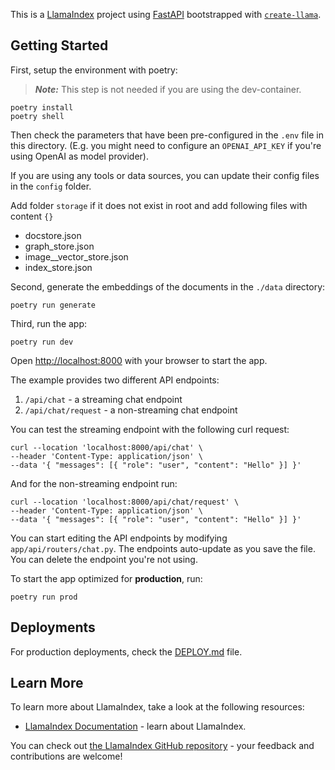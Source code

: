 This is a [LlamaIndex](https://www.llamaindex.ai/) project using [FastAPI](https://fastapi.tiangolo.com/) bootstrapped with [`create-llama`](https://github.com/run-llama/LlamaIndexTS/tree/main/packages/create-llama).

## Getting Started

First, setup the environment with poetry:

> **_Note:_** This step is not needed if you are using the dev-container.

```
poetry install
poetry shell
```

Then check the parameters that have been pre-configured in the `.env` file in this directory. (E.g. you might need to configure an `OPENAI_API_KEY` if you're using OpenAI as model provider).

If you are using any tools or data sources, you can update their config files in the `config` folder.

Add folder `storage` if it does not exist in root and add following files with content `{}`

- docstore.json
- graph_store.json
- image\_\_vector_store.json
- index_store.json

Second, generate the embeddings of the documents in the `./data` directory:

```
poetry run generate
```

Third, run the app:

```
poetry run dev
```

Open [http://localhost:8000](http://localhost:8000) with your browser to start the app.

The example provides two different API endpoints:

1. `/api/chat` - a streaming chat endpoint
2. `/api/chat/request` - a non-streaming chat endpoint

You can test the streaming endpoint with the following curl request:

```
curl --location 'localhost:8000/api/chat' \
--header 'Content-Type: application/json' \
--data '{ "messages": [{ "role": "user", "content": "Hello" }] }'
```

And for the non-streaming endpoint run:

```
curl --location 'localhost:8000/api/chat/request' \
--header 'Content-Type: application/json' \
--data '{ "messages": [{ "role": "user", "content": "Hello" }] }'
```

You can start editing the API endpoints by modifying `app/api/routers/chat.py`. The endpoints auto-update as you save the file. You can delete the endpoint you're not using.

To start the app optimized for **production**, run:

```
poetry run prod
```

## Deployments

For production deployments, check the [DEPLOY.md](DEPLOY.md) file.

## Learn More

To learn more about LlamaIndex, take a look at the following resources:

- [LlamaIndex Documentation](https://docs.llamaindex.ai) - learn about LlamaIndex.

You can check out [the LlamaIndex GitHub repository](https://github.com/run-llama/llama_index) - your feedback and contributions are welcome!
